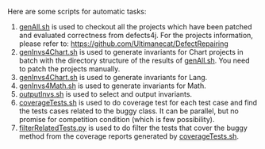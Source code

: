 Here are some scripts for automatic tasks:  
1. [genAll.sh](./genAll.sh) is used to checkout all the projects which have been patched and evaluated correctness from defects4j. For the projects information, please refer to: https://github.com/Ultimanecat/DefectRepairing  
2. [genInvs4Chart.sh](./genInvs4Chart.sh) is used to generate invariants for Chart projects in batch with the directory structure of the results of [genAll.sh](./genAll.sh). You need to patch the projects manually.  
3. [genInvs4Chart.sh](./genInvs4Chart.sh) is used to generate invariants for Lang.  
4. [genInvs4Math.sh](./genInvs4Math.sh) is used to generate invariants for Math.  
5. [outputInvs.sh](./outputInvs.sh) is used to select and output invariants.  
6. [coverageTests.sh](./coverageTests.sh) is used to do coverage test for each test case and find the tests cases related to the buggy class. It can be parallel, but no promise for competition condition (which is few possibility).  
7. [filterRelatedTests.py](./filterRelatedTests.py) is used to do filter the tests that cover the buggy method from the coverage reports generated by [coverageTests.sh](./coverageTests.sh).